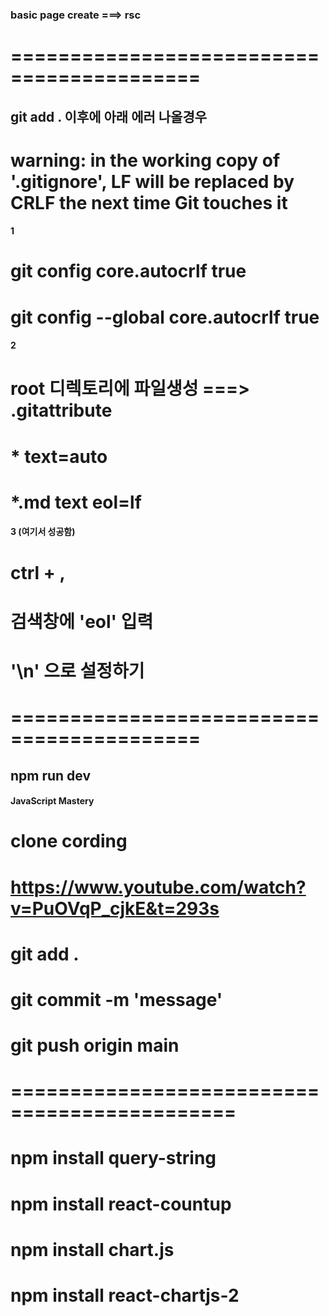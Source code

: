 ### basic page create ===> rsc 

# ==========================================
## git add . 이후에 아래 에러 나올경우 
# warning: in the working copy of '.gitignore', LF will be replaced by CRLF the next time Git touches it

#### 1
# git config core.autocrlf true
# git config --global core.autocrlf true

#### 2
# root 디렉토리에 파일생성 ===> .gitattribute 
# * text=auto
# *.md text eol=lf

#### 3 (여기서 성공함)
# ctrl + ,
# 검색창에 'eol' 입력
# '\n' 으로 설정하기

# ==========================================

## npm run dev

#### JavaScript Mastery
# clone cording
# https://www.youtube.com/watch?v=PuOVqP_cjkE&t=293s


# git add .
# git commit -m 'message'
# git push origin main


# =============================================
# npm install query-string
# npm install react-countup
# npm install chart.js
# npm install react-chartjs-2


